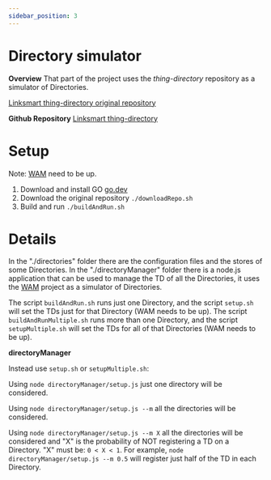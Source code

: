 ```yaml
---
sidebar_position: 3
---
```

# Directory simulator

**Overview** 
That part of the project uses the *thing-directory* repository as a simulator of Directories.

[Linksmart thing-directory original repository](https://github.com/linksmart/thing-directory)


**Github Repository**
[Linksmart thing-directory](https://github.com/vaimee/desmo-dapp/tree/main/linksmart-directory)

# Setup

Note: [WAM](../example-tds/README.md) need to be up.

1. Download and install GO [go.dev](https://go.dev/dl/)
2. Download the original repository `./downloadRepo.sh`
3. Build and run `./buildAndRun.sh`


# Details

In the "./directories" folder there are the configuration files and the stores of some Directories.
In the "./directoryManager" folder there is a node.js application that can be used to manage the TD of all the Directories, it uses the [WAM](../example-tds/README.md) project as a simulator of Directories.


The script `buildAndRun.sh` runs just one Directory, and the script `setup.sh` will set the TDs just for that Directory (WAM needs to be up).
The script `buildAndRunMultiple.sh` runs more than one Directory, and the script `setupMultiple.sh` will set the TDs for all of that Directories (WAM needs to be up).

**directoryManager**

Instead use `setup.sh` or `setupMultiple.sh`:

Using `node directoryManager/setup.js` just one directory will be considered.

Using `node directoryManager/setup.js --m` all the directories will be considered.

Using `node directoryManager/setup.js --m X` all the directories will be considered and "X" is the probability of NOT registering a TD on a Directory.
"X" must be:  `0 < X < 1`.
For example, `node directoryManager/setup.js --m 0.5` will register just half of the TD in each Directory.


